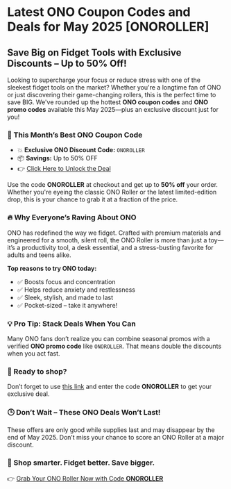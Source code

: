 <h1>Latest ONO Coupon Codes and Deals for May 2025 [ONOROLLER]</h1>
<h2>Save Big on Fidget Tools with Exclusive Discounts – Up to 50% Off!</h2>
<p>Looking to supercharge your focus or reduce stress with one of the sleekest fidget tools on the market? Whether you're a longtime fan of ONO or just discovering their game-changing rollers, this is the perfect time to save BIG. We've rounded up the hottest <strong>ONO coupon codes</strong> and <strong>ONO promo codes</strong> available this May 2025—plus an exclusive discount just for you!</p>
<h3>🤑 This Month’s Best ONO Coupon Code</h3>
<ul>
<li>💥 <strong>Exclusive ONO Discount Code:</strong> <code>ONOROLLER</code></li>
<li>📦 <strong>Savings:</strong> Up to 50% OFF</li>
<li>👉 <a href="https://getono.com/?sca_ref=8749437.b5DoJBfzGq" target="_blank">Click Here to Unlock the Deal</a></li>
</ul>
<p>Use the code <strong>ONOROLLER</strong> at checkout and get up to <strong>50% off</strong> your order. Whether you're eyeing the classic ONO Roller or the latest limited-edition drop, this is your chance to grab it at a fraction of the price.</p>
<h3>🔥 Why Everyone’s Raving About ONO</h3>
<p>ONO has redefined the way we fidget. Crafted with premium materials and engineered for a smooth, silent roll, the ONO Roller is more than just a toy—it’s a productivity tool, a desk essential, and a stress-busting favorite for adults and teens alike.</p>
<p><strong>Top reasons to try ONO today:</strong></p>
<ul>
<li>✅ Boosts focus and concentration</li>
<li>✅ Helps reduce anxiety and restlessness</li>
<li>✅ Sleek, stylish, and made to last</li>
<li>✅ Pocket-sized – take it anywhere!</li>
</ul>
<h3>💡 Pro Tip: Stack Deals When You Can</h3>
<p>Many ONO fans don’t realize you can combine seasonal promos with a verified <strong>ONO promo code</strong> like <code>ONOROLLER</code>. That means double the discounts when you act fast.</p>
<h3>🛒 Ready to shop?</h3>
<p>Don’t forget to use <a href="https://getono.com/?sca_ref=8749437.b5DoJBfzGq" target="_blank">this link</a> and enter the code <strong>ONOROLLER</strong> to get your exclusive deal.</p>
<h3>🕒 Don’t Wait – These ONO Deals Won’t Last!</h3>
<p>These offers are only good while supplies last and may disappear by the end of May 2025. Don’t miss your chance to score an ONO Roller at a major discount.</p>
<h3>🎯 Shop smarter. Fidget better. Save bigger.</h3>
<p>👉 <a href="https://getono.com/?sca_ref=8749437.b5DoJBfzGq" target="_blank">Grab Your ONO Roller Now with Code <strong>ONOROLLER</strong></a></p>
</body>
</html>
